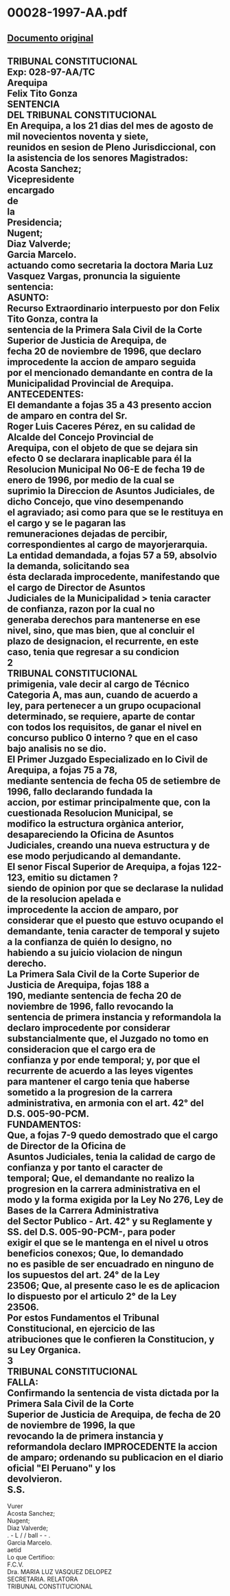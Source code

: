 
00028-1997-AA.pdf
=================
  
[Documento original](https://tc.gob.pe/jurisprudencia/1997/00028-1997-AA.pdf)  
---  
TRIBUNAL CONSTITUCIONAL  
Exp: 028-97-AA/TC  
Arequipa  
Felix Tito Gonza  
SENTENCIA  
DEL TRIBUNAL CONSTITUCIONAL  
En Arequipa, a los 21 dias del mes de agosto de mil novecientos noventa y siete,  
reunidos en sesion de Pleno Jurisdiccional, con la asistencia de los senores Magistrados:  
Acosta Sanchez;  
Vicepresidente  
encargado  
de  
la  
Presidencia;  
Nugent;  
Diaz Valverde;  
Garcia Marcelo.  
actuando como secretaria la doctora Maria Luz Vasquez Vargas, pronuncia la siguiente  
sentencia:  
ASUNTO:  
Recurso Extraordinario interpuesto por don Felix Tito Gonza, contra la  
sentencia de la Primera Sala Civil de la Corte Superior de Justicia de Arequipa, de  
fecha 20 de noviembre de 1996, que declaro improcedente la accion de amparo seguida  
por el mencionado demandante en contra de la Municipalidad Provincial de Arequipa.  
ANTECEDENTES:  
El demandante a fojas 35 a 43 presento accion de amparo en contra del Sr.  
Roger Luis Caceres Pérez, en su calidad de Alcalde del Concejo Provincial de  
Arequipa, con el objeto de que se dejara sin efecto 0 se declarara inaplicable para él la  
Resolucion Municipal No 06-E de fecha 19 de enero de 1996, por medio de la cual se  
suprimio la Direccion de Asuntos Judiciales, de dicho Concejo, que vino desempenando  
el agraviado; asi como para que se le restituya en el cargo y se le pagaran las  
remuneraciones dejadas de percibir, correspondientes al cargo de mayorjerarquia.  
La entidad demandada, a fojas 57 a 59, absolvio la demanda, solicitando sea  
ésta declarada improcedente, manifestando que el cargo de Director de Asuntos  
Judiciales de la Municipalidad > tenia caracter de confianza, razon por la cual no  
generaba derechos para mantenerse en ese nivel, sino, que mas bien, que al concluir el  
plazo de designacion, el recurrente, en este caso, tenia que regresar a su condicion  
2  
TRIBUNAL CONSTITUCIONAL  
primigenia, vale decir al cargo de Técnico Categoria A, mas aun, cuando de acuerdo a  
ley, para pertenecer a un grupo ocupacional determinado, se requiere, aparte de contar  
con todos los requisitos, de ganar el nivel en concurso publico 0 interno ? que en el caso  
bajo analisis no se dio.  
El Primer Juzgado Especializado en lo Civil de Arequipa, a fojas 75 a 78,  
mediante sentencia de fecha 05 de setiembre de 1996, fallo declarando fundada la  
accion, por estimar principalmente que, con la cuestionada Resolucion Municipal, se  
modifico la estructura orgànica anterior, desapareciendo la Oficina de Asuntos  
Judiciales, creando una nueva estructura y de ese modo perjudicando al demandante.  
El senor Fiscal Superior de Arequipa, a fojas 122-123, emitio su dictamen ?  
siendo de opinion por que se declarase la nulidad de la resolucion apelada e  
improcedente la accion de amparo, por considerar que el puesto que estuvo ocupando el  
demandante, tenia caracter de temporal y sujeto a la confianza de quién lo designo, no  
habiendo a su juicio violacion de ningun derecho.  
La Primera Sala Civil de la Corte Superior de Justicia de Arequipa, fojas 188 a  
190, mediante sentencia de fecha 20 de noviembre de 1996, fallo revocando la  
sentencia de primera instancia y reformandola la declaro improcedente por considerar  
substancialmente que, el Juzgado no tomo en consideracion que el cargo era de  
confianza y por ende temporal; y, por que el recurrente de acuerdo a las leyes vigentes  
para mantener el cargo tenia que haberse sometido a la progresion de la carrera  
administrativa, en armonia con el art. 42° del D.S. 005-90-PCM.  
FUNDAMENTOS:  
Que, a fojas 7-9 quedo demostrado que el cargo de Director de la Oficina de  
Asuntos Judiciales, tenia la calidad de cargo de confianza y por tanto el caracter de  
temporal; Que, el demandante no realizo la progresion en la carrera administrativa en el  
modo y la forma exigida por la Ley No 276, Ley de Bases de la Carrera Administrativa  
del Sector Publico - Art. 42° y su Reglamente y SS. del D.S. 005-90-PCM-, para poder  
exigir el que se le mantenga en el nivel u otros beneficios conexos; Que, lo demandado  
no es pasible de ser encuadrado en ninguno de los supuestos del art. 24° de la Ley  
23506; Que, al presente caso le es de aplicacion lo dispuesto por el articulo 2° de la Ley  
23506.  
Por estos Fundamentos el Tribunal Constitucional, en ejercicio de las  
atribuciones que le confieren la Constitucion, y su Ley Organica.  
3  
TRIBUNAL CONSTITUCIONAL  
FALLA:  
Confirmando la sentencia de vista dictada por la Primera Sala Civil de la Corte  
Superior de Justicia de Arequipa, de fecha de 20 de noviembre de 1996, la que  
revocando la de primera instancia y reformandola declaro IMPROCEDENTE la accion  
de amparo; ordenando su publicacion en el diario oficial "El Peruano" y los  
devolvieron.  
S.S.  
-  
Vurer  
Acosta Sanchez;  
Nugent;  
Diaz Valverde;  
. - L / / ball - - .  
Garcia Marcelo.  
aetid  
Lo que Certifioo:  
F.C.V.  
Dra. MARIA LUZ VASQUEZ DELOPEZ  
SECRETARIA. RELATORA  
TRIBUNAL CONSTITUCIONAL